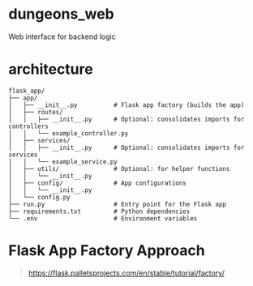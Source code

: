 # dungeons_web
Web interface for backend logic

# architecture
```
flask_app/
├── app/
│   ├── __init__.py          # Flask app factory (builds the app)
│   ├── routes/
│   │   ├── __init__.py      # Optional: consolidates imports for controllers
│   │   └── example_controller.py
│   ├── services/
│   │   ├── __init__.py      # Optional: consolidates imports for services
│   │   └── example_service.py
│   ├── utils/               # Optional: for helper functions
│   │   └── __init__.py
│   ├── config/              # App configurations 
│   │   └── __init__.py
│   └── config.py            
├── run.py                   # Entry point for the Flask app
├── requirements.txt         # Python dependencies
└── .env                     # Environment variables
```

# Flask App Factory Approach
> https://flask.palletsprojects.com/en/stable/tutorial/factory/